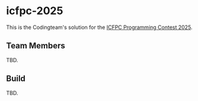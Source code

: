 icfpc-2025
==========
This is the Codingteam's solution for the [ICFPC Programming Contest 2025][icfpc-2025].

Team Members
------------
TBD.

Build
-----
TBD.

[icfpc-2025]: https://icfpcontest2025.github.io/
